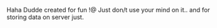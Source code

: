Haha Dudde created for fun !@ Just don/t use your mind on it.. and for storing data on server just.
